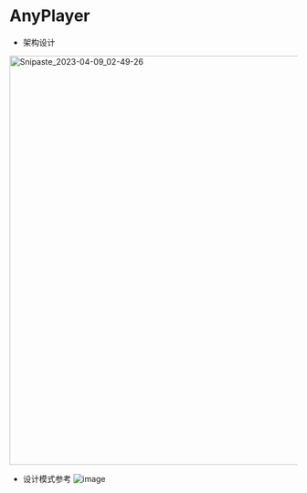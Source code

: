# AnyPlayer
 * 架构设计
 <img width="717" alt="Snipaste_2023-04-09_02-49-26" src="https://user-images.githubusercontent.com/37052865/230738031-b5d04141-4726-44eb-afd2-321b54849b84.png">
 
 * 设计模式参考
 ![image](https://user-images.githubusercontent.com/37052865/230738482-0a9312b0-beb0-44d5-802f-fcfbdb5e41a7.png)

